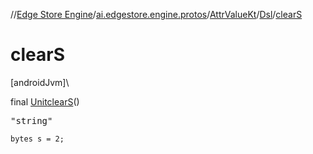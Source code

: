 //[Edge Store Engine](../../../../index.md)/[ai.edgestore.engine.protos](../../index.md)/[AttrValueKt](../index.md)/[Dsl](index.md)/[clearS](clear-s.md)

# clearS

[androidJvm]\

final [Unit](https://kotlinlang.org/api/latest/jvm/stdlib/kotlin/-unit/index.html)[clearS](clear-s.md)()

<pre>
"string"
</pre>

<code>bytes s = 2;</code>
